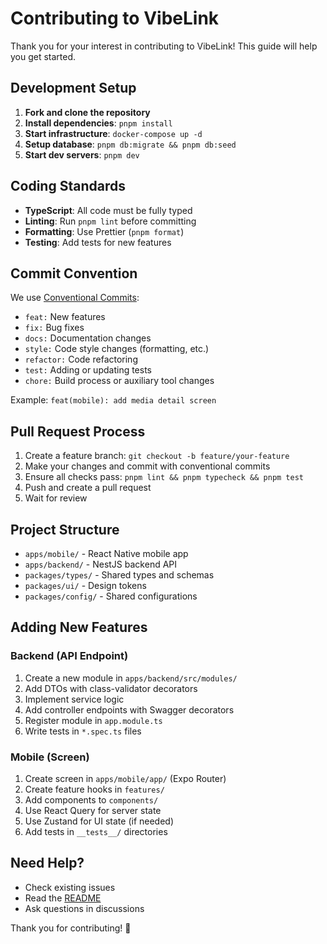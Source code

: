 # Contributing to VibeLink

Thank you for your interest in contributing to VibeLink! This guide will help you get started.

## Development Setup

1. **Fork and clone the repository**
2. **Install dependencies**: `pnpm install`
3. **Start infrastructure**: `docker-compose up -d`
4. **Setup database**: `pnpm db:migrate && pnpm db:seed`
5. **Start dev servers**: `pnpm dev`

## Coding Standards

- **TypeScript**: All code must be fully typed
- **Linting**: Run `pnpm lint` before committing
- **Formatting**: Use Prettier (`pnpm format`)
- **Testing**: Add tests for new features

## Commit Convention

We use [Conventional Commits](https://www.conventionalcommits.org/):

- `feat:` New features
- `fix:` Bug fixes
- `docs:` Documentation changes
- `style:` Code style changes (formatting, etc.)
- `refactor:` Code refactoring
- `test:` Adding or updating tests
- `chore:` Build process or auxiliary tool changes

Example: `feat(mobile): add media detail screen`

## Pull Request Process

1. Create a feature branch: `git checkout -b feature/your-feature`
2. Make your changes and commit with conventional commits
3. Ensure all checks pass: `pnpm lint && pnpm typecheck && pnpm test`
4. Push and create a pull request
5. Wait for review

## Project Structure

- `apps/mobile/` - React Native mobile app
- `apps/backend/` - NestJS backend API
- `packages/types/` - Shared types and schemas
- `packages/ui/` - Design tokens
- `packages/config/` - Shared configurations

## Adding New Features

### Backend (API Endpoint)

1. Create a new module in `apps/backend/src/modules/`
2. Add DTOs with class-validator decorators
3. Implement service logic
4. Add controller endpoints with Swagger decorators
5. Register module in `app.module.ts`
6. Write tests in `*.spec.ts` files

### Mobile (Screen)

1. Create screen in `apps/mobile/app/` (Expo Router)
2. Create feature hooks in `features/`
3. Add components to `components/`
4. Use React Query for server state
5. Use Zustand for UI state (if needed)
6. Add tests in `__tests__/` directories

## Need Help?

- Check existing issues
- Read the [README](README.md)
- Ask questions in discussions

Thank you for contributing! 🎉
